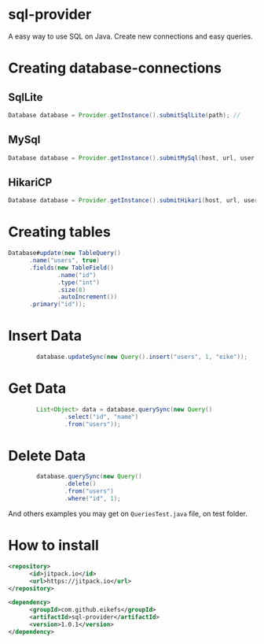 # sql-provider
A easy way to use SQL on Java. Create new connections and easy queries.

# Creating database-connections

## SqlLite

```java
Database database = Provider.getInstance().submitSqlLite(path); //
```

## MySql

```java
Database database = Provider.getInstance().submitMySql(host, url, user, password);
```

## HikariCP

```java
Database database = Provider.getInstance().submitHikari(host, url, user, password);
```

# Creating tables

```java
Database#update(new TableQuery()
      .name("users", true)
      .fields(new TableField()
              .name("id")
              .type("int")
              .size(8)
              .autoIncrement())
      .primary("id"));
```

# Insert Data

```java
        database.updateSync(new Query().insert("users", 1, "eike"));
```

# Get Data

```java
        List<Object> data = database.querySync(new Query()
                .select("id", "name")
                .from("users"));
```

# Delete Data

```java
        database.querySync(new Query()
                .delete()
                .from("users")
                .where("id", 1);
```

And others examples you may get on `QueriesTest.java` file, on test folder.

# How to install

```xml
<repository>
      <id>jitpack.io</id>
      <url>https://jitpack.io</url>
</repository>
```

```xml
<dependency>
      <groupId>com.github.eikefs</groupId>
      <artifactId>sql-provider</artifactId>
      <version>1.0.1</version>
</dependency>
```

